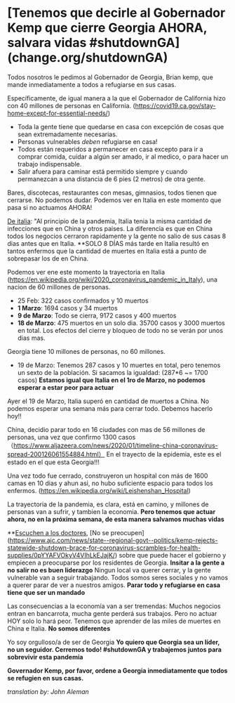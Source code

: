 # [Tenemos que decirle al Gobernador Kemp que cierre Georgia AHORA, salvara vidas #shutdownGA] (change.org/shutdownGA)

Todos nosotros le pedimos al Gobernador de Georgia, Brian kemp, que mande inmediatamente a todos a refugiarse en sus casas.

Específicamente, de igual manera a la que el Gobernador de California hizo con 40 millones de personas en California. (https://covid19.ca.gov/stay-home-except-for-essential-needs/)

- Toda la gente tiene que quedarse en casa con excepción de cosas que sean extremadamente necesarias.
- Personas vulnerables *deben* refugiarse en casa!
- Todos están requeridos a permanecer en casa excepto para ir a comprar comida, cuidar a algún ser amado, ir al medico, o para hacer un trabajo indispensable.
- Salir afuera para caminar está permitido siempre y cuando permanezcan a una distancia de 6 pies (2 metros) de otra gente.

Bares, discotecas, restaurantes con mesas, gimnasios, todos tienen que cerrarse. No podemos dudar. Podemos ver en Italia en este momento que pasa si no actuamos AHORA!

[De italia](https://www.change.org/p/scientific-community-open-letter-to-the-scientific-community?):
"Al principio de la pandemia, Italia tenia la misma cantidad de infecciones que en China y otros paises. La diferencia es que en China todos los negocios cerraron rapidamente y la gente no salio de sus casas 8 dias antes que en Italia.
**SOLO 8 DÍAS más tarde en Italia resultó en tantos enfermos que la cantidad de muertes en Italia está a punto de sobrepasar los de en China.

Podemos ver ene este momento la trayectoria en Italia (https://en.wikipedia.org/wiki/2020_coronavirus_pandemic_in_Italy), una nacion de 60 millones de personas.

- 25 Feb:  322 casos confirmados y 10 muertos
- **1 Marzo**: 1694 casos y 34 muertos
- **9 de Marzo**: Todo se cierra, 9172 casos y 400 muertos
- **18 de Marzo**: 475 muertos en un solo dia. 35700 casos y 3000 muertos en total. Los efectos del cierre y bloqueo de todo no se verán por unos dias mas.

Georgia tiene 10 millones de personas, no 60 millones.

- 19 de Marzo: Tenemos 287 casos y 10 muertes en total, pero tenemos un sexto de la población. Si sacamos la igualdad: (287*6 ~= 1700 casos)
**Estamos igual que Italia en el 1ro de Marzo, no podemos esperar a estar peor para actuar**

Ayer el 19 de Marzo, Italia superó en cantidad de muertos a China. No podemos esperar una semana más para cerrar todo. Debemos hacerlo hoy!!

China, decidio parar todo en 16 ciudades con mas de 56 millones de personas, una vez que confirmo 1300 casos （https://www.aljazeera.com/news/2020/01/timeline-china-coronavirus-spread-200126061554884.html）
En el trayecto de la epidemia, este es el estado en el que esta Georgia!!!

Una vez todo fue cerrado, construyeron un hospital con más de 1600 camas en 10 dias y ahun asi, no hubo suficiente espacio para todos los enfermos. (https://en.wikipedia.org/wiki/Leishenshan_Hospital)

La trayectoria de la pandemia, es clara, está en camino, y millones de personas van a sufrir, y tambien la economia.  **Pero tenemos que actuar ahora, no en la próxima semana, de esta manera salvamos muchas vidas**

**[Escuchen a los doctores](https://midnightmass.substack.com/p/50-medical-docs-warn-of-massachusetts),
[No se preocupen] (https://www.ajc.com/news/state--regional-govt--politics/kemp-rejects-statewide-shutdown-brace-for-coronavirus-scrambles-for-health-supplies/0pYYAFVOkyV4VIhLkEJajK/)
sobre que puede hacer el gobierno y empiecen a preocuparse por los residentes de Georgia.
**Insitar a la gente a no salir no es buen liderazgo** Ningun local va querer cerrar, y la gente vulnerable van a seguir trabajando. Todos somos seres sociales y no vamos a querer parar de ver a nuestros amigos.
**Parar todo y refugiarse en casa tiene que ser un mandado**

Las consecuencias a la economía van a ser tremendas: Muchos negocios entran en bancarrota, mucha gente perderá sus trabajos. Pero no actuar HOY solo lo hará peor.
Tenemos que aprender de las miles de muertes en China e Italia. **No somos diferentes**

Yo soy orgulloso/a de ser de Georgia **Yo quiero que Georgia sea un líder, no un seguidor. Cerremos todo! #shutdownGA y trabajemos juntos para sobrevivir esta pandemia**

**Governador Kemp, por favor, ordene a Georgia inmediatamente que todos se refugien en sus casas.**

*translation by: John Aleman*
